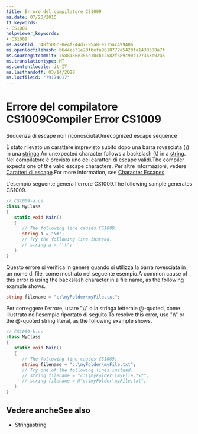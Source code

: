 ```yaml
---
title: Errore del compilatore CS1009
ms.date: 07/20/2015
f1_keywords:
- CS1009
helpviewer_keywords:
- CS1009
ms.assetid: 348f500c-0e4f-44d7-95a8-e215ac49940a
ms.openlocfilehash: b644ea31e28fbefa9618772e5420fa1430380a7f
ms.sourcegitcommit: 7588136e355e10cbc2582f389c90c127363c02a5
ms.translationtype: MT
ms.contentlocale: it-IT
ms.lasthandoff: 03/14/2020
ms.locfileid: "79174017"
---
```

# <a name="compiler-error-cs1009"></a><span data-ttu-id="2db2c-102">Errore del compilatore CS1009</span><span class="sxs-lookup"><span data-stu-id="2db2c-102">Compiler Error CS1009</span></span>
<span data-ttu-id="2db2c-103">Sequenza di escape non riconosciuta</span><span class="sxs-lookup"><span data-stu-id="2db2c-103">Unrecognized escape sequence</span></span>  
  
 <span data-ttu-id="2db2c-104">È stato rilevato un carattere imprevisto subito dopo una barra rovesciata (\\) in una [stringa](../builtin-types/reference-types.md#the-string-type).</span><span class="sxs-lookup"><span data-stu-id="2db2c-104">An unexpected character follows a backslash (\\) in a [string](../builtin-types/reference-types.md#the-string-type).</span></span> <span data-ttu-id="2db2c-105">Nel compilatore è previsto uno dei caratteri di escape validi.</span><span class="sxs-lookup"><span data-stu-id="2db2c-105">The compiler expects one of the valid escape characters.</span></span> <span data-ttu-id="2db2c-106">Per altre informazioni, vedere [Caratteri di escape](../../../standard/base-types/character-escapes-in-regular-expressions.md).</span><span class="sxs-lookup"><span data-stu-id="2db2c-106">For more information, see [Character Escapes](../../../standard/base-types/character-escapes-in-regular-expressions.md).</span></span>  
  
 <span data-ttu-id="2db2c-107">L'esempio seguente genera l'errore CS1009.</span><span class="sxs-lookup"><span data-stu-id="2db2c-107">The following sample generates CS1009.</span></span>  
  
```csharp  
// CS1009-a.cs  
class MyClass  
{  
   static void Main()  
   {  
      // The following line causes CS1009.  
      string a = "\m";
      // Try the following line instead.  
      // string a = "\t";  
   }  
}  
```  
  
 <span data-ttu-id="2db2c-108">Questo errore si verifica in genere quando si utilizza la barra rovesciata in un nome di file, come mostrato nel seguente esempio.</span><span class="sxs-lookup"><span data-stu-id="2db2c-108">A common cause of this error is using the backslash character in a file name, as the following example shows.</span></span>  
  
```csharp  
string filename = "c:\myFolder\myFile.txt";  
```  
  
 <span data-ttu-id="2db2c-109">Per correggere l'errore, usare "\\\\" o la stringa letterale @-quoted, come illustrato nell'esempio riportato di seguito.</span><span class="sxs-lookup"><span data-stu-id="2db2c-109">To resolve this error, use "\\\\" or the @-quoted string literal, as the following example shows.</span></span>  
  
```csharp  
// CS1009-b.cs  
class MyClass  
{  
   static void Main()  
   {  
      // The following line causes CS1009.  
      string filename = "c:\myFolder\myFile.txt";
      // Try one of the following lines instead.  
      // string filename = "c:\\myFolder\\myFile.txt";  
      // string filename = @"c:\myFolder\myFile.txt";  
   }  
}  
```  
  
## <a name="see-also"></a><span data-ttu-id="2db2c-110">Vedere anche</span><span class="sxs-lookup"><span data-stu-id="2db2c-110">See also</span></span>

- [<span data-ttu-id="2db2c-111">Stringa</span><span class="sxs-lookup"><span data-stu-id="2db2c-111">string</span></span>](../builtin-types/reference-types.md#the-string-type)

